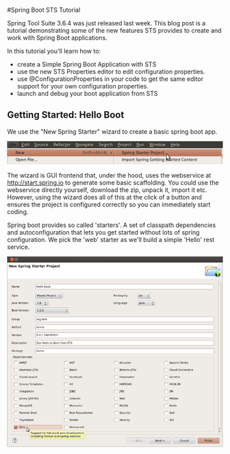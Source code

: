 #Spring Boot STS Tutorial

Spring Tool Suite 3.6.4 was just released last week. This blog post is a tutorial demonstrating some of the new features STS provides to create and work with Spring Boot applications.

In this tutorial you'll learn how to:

   - create a Simple Spring Boot Application with STS
   - use the new STS Properties editor to edit configuration properties.
   - use @ConfigurationProperties in your code to get the same editor support for your own configuration properties.
   - launch and debug your boot application from STS   

## Getting Started: Hello Boot

We use the "New Spring Starter" wizard to create a basic spring boot app. 

![menu-new-starter]

The wizard is GUI frontend that, under the hood, uses the webservice at http://start.spring.io to generate some basic scaffolding. You could use the webservice directly yourself, download the zip, unpack it, import it etc. However, using the wizard does all of this at the click of a button and ensures the project is configured correctly so you can immediately start coding.

Spring boot provides so called 'starters'. A set of classpath dependencies and autoconfiguration that lets you get started without lots of spring configuration. We pick the 'web' starter as we'll build a simple 'Hello' rest service.

![new-starter-wizard]
  
[menu-new-starter]:https://raw.githubusercontent.com/kdvolder/spring-blog-2015-03/master/img/menu-new-spring-starter.png
[new-starter-wizard]:https://raw.githubusercontent.com/kdvolder/spring-blog-2015-03/master/img/new-starter-wizard.png

